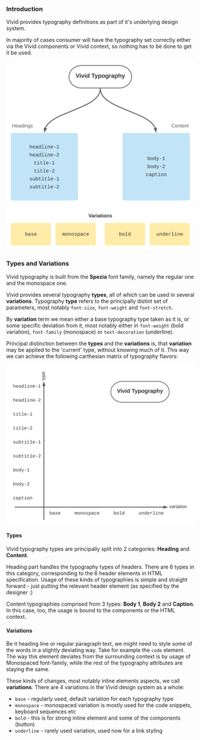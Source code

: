 ### Introduction

Vivid provides typography definitions as part of it's underlying design system.

In majority of cases consumer will have the typography set correctly either via the Vivid components or Vivid context, so nothing has to be done to get it be used.

![Vivid typography structure](assets/images/typography-system-topology.svg)

### Types and Variations

Vivid typography is built from the **Spezia** font family, namely the regular one and the monospace one.

Vivid provides several typography **types**, all of which can be used in several **variations**.
Typography **type** refers to the principally distint set of parameters, most notably `font-size`, `font-weight` and `font-stretch`.

By **variation** term we mean either a base typography type taken as it is, or some specific deviation from it, most notably either in `font-weight` (bold variation), `font-family` (monospace) or `text-decoration` (underline).

Principal distinction between the **types** and the **variations** is, that **variation** may be applied to the 'current' type, without knowing much of it. This way we can achieve the following carthesian matrix of typography flavors:

![Vivid typography permutations](assets/images/typography-system-permutations.svg)

#### Types

Vivid typography types are principally split into 2 categories: **Heading** and **Content**.

Heading part handles the typography types of headers.
There are 6 types in this category, corresponding to the 6 header elements in HTML specification.
Usage of these kinds of typographies is simple and straight forward - just putting the relevant header element (as specified by the designer :)

Content typographies comprised from 3 types: **Body 1**, **Body 2** and **Caption**.
In this case, too, the usage is bound to the components or the HTML context.

#### Variations

Be it heading line or regular paragraph text, we might need to style some of the words in a slightly deviating way.
Take for example the `code` element. The way this element deviates from the surrounding context is by usage of Monospaced font-family, while the rest of the typography attributes are staying the same.

These kinds of changes, most notably inline elements aspects, we call **variations**.
There are 4 variations in the Vivid design system as a whole:
* `base` - regularly used, default variation for each typography type
* `monospace` - monospaced variation is mostly used for the code snippets, keyboard sequences etc
* `bold` - this is for strong inline element and some of the components (button)
* `underline` - rarely used variation, used now for a link styling
